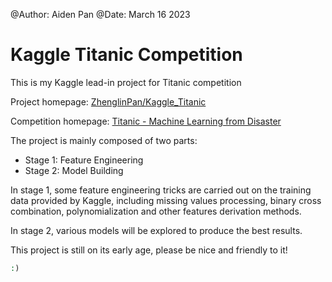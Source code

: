 @Author: Aiden Pan
@Date: March 16 2023

# Kaggle Titanic Competition

This is my Kaggle lead-in project for Titanic competition

Project homepage: [ZhenglinPan/Kaggle_Titanic](https://github.com/ZhenglinPan/Kaggle_Titanic)

Competition homepage: [Titanic - Machine Learning from Disaster](https://www.kaggle.com/competitions/titanic/overview)

The project is mainly composed of two parts:
- Stage 1: Feature Engineering
- Stage 2: Model Building

In stage 1, some feature engineering tricks are carried out on the training data provided by Kaggle, including missing values processing, binary cross combination, polynomialization and other features derivation methods.

In stage 2, various models will be explored to produce the best results. 

This project is still on its early age, please be nice and friendly to it! 

``` php
:)
```